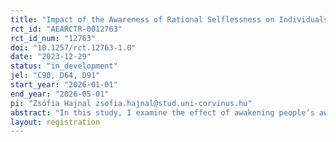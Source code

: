 ```yaml
---
title: "Impact of the Awareness of Rational Selflessness on Individuals’ Marginal Propensity to Reciprocate"
rct_id: "AEARCTR-0012763"
rct_id_num: "12763"
doi: "10.1257/rct.12763-1.0"
date: "2023-12-29"
status: "in_development"
jel: "C90, D64, D91"
start_year: "2026-01-01"
end_year: "2026-05-01"
pi: "Zsófia Hajnal zsofia.hajnal@stud.uni-corvinus.hu"
abstract: "In this study, I examine the effect of awakening people’s awareness of the rationalities of selfless behavior on their actual willingness to share (split) rewards. The trial is a combination of a behavioural experiment (classroom setting) with the observations of reciprocal and sharing behavior from prior studies. At the core of the experiment is a version of the prisoner’s dilemma, the „split or steal” game, played in two shots, with the intervention for the treatment group in-between. A higher increase of „split” choices in the treatment arm than in the control arm would support the hypothesis that the awareness of rational selflessness increases individual’s marginal propensity to reciprocate."
layout: registration
---
```


